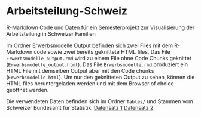 # Arbeitsteilung-Schweiz

R-Markdown Code und Daten für ein Semesterprojekt zur Visualisierung der Arbeitsteilung in Schweizer Familien

Im Ordner Erwerbsmodelle Output befinden sich zwei Files mit dem R-Markdown code sowie zwei bereits geknittete HTML files.
Das File `Erwerbsmodelle_output.rmd` wird zu einem File ohne Code Chunks geknittet (`Erwerbsmodelle_output.html`). Das File `Erwerbsmodelle.rmd` produziert ein HTML File mit demselben Output aber mit den Code chunks (`Erwerbsmodelle.html`).
Um nur den geknitteten Output zu sehen, können die HTML files heruntergeladen werden und mit dem Browser of choice geöffnet werden. 

Die verwendeten Daten befinden sich im Ordner `Tables/` und Stammen vom Schweizer Bundesamt für Statistik. [Datensatz 1](https://www.bfs.admin.ch/asset/de/22784588)  [Datensatz 2](https://www.bfs.admin.ch/asset/de/325794)
